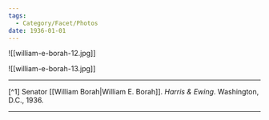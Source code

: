 ```yaml
---
tags:
  - Category/Facet/Photos
date: 1936-01-01
---
```

![[william-e-borah-12.jpg]]

![[william-e-borah-13.jpg]]

---

[^1] Senator [[William Borah|William E. Borah]]. *Harris & Ewing*. Washington, D.C., 1936.

---
